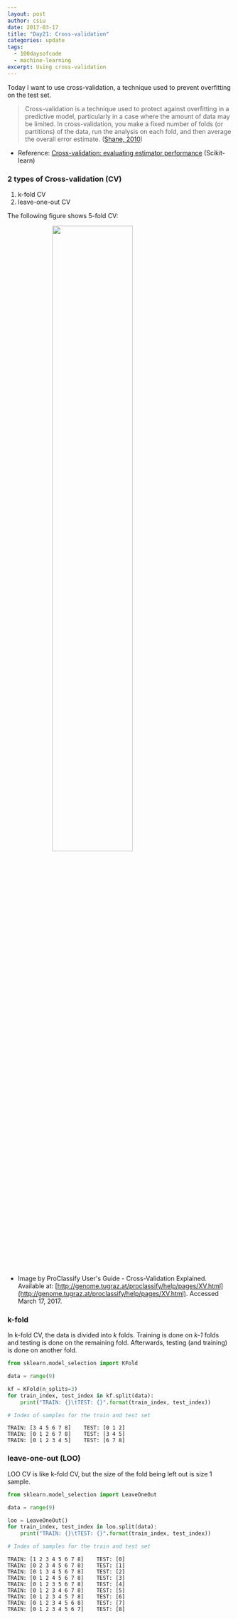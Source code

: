 ```yaml
---
layout: post
author: csiu
date: 2017-03-17
title: "Day21: Cross-validation"
categories: update
tags:
  - 100daysofcode
  - machine-learning
excerpt: Using cross-validation
---
```


Today I want to use cross-validation, a technique used to prevent overfitting on the test set.

> Cross-validation is a technique used to protect against overfitting in a predictive model, particularly in a case where the amount of data may be limited. In cross-validation, you make a fixed number of folds (or partitions) of the data, run the analysis on each fold, and then average the overall error estimate. ([Shane, 2010](http://stats.stackexchange.com/questions/1826/cross-validation-in-plain-english))

- Reference: [Cross-validation: evaluating estimator performance](http://scikit-learn.org/stable/modules/cross_validation.html) (Scikit-learn)

### 2 types of Cross-validation (CV)

1. k-fold CV
2. leave-one-out CV

The following figure shows 5-fold CV:

<img src="{{ site.baseurl }}/img/figure/2017-03-17/xv_folds.gif" style="display: block; margin: auto; width: 60%" />

- Image by ProClassify User's Guide - Cross-Validation Explained. Available at: [http://genome.tugraz.at/proclassify/help/pages/XV.html](http://genome.tugraz.at/proclassify/help/pages/XV.html). Accessed March 17, 2017.

### k-fold

In k-fold CV, the data is divided into *k* folds. Training is done on *k-1* folds and testing is done on the remaining fold. Afterwards, testing (and training) is done on another fold.

```python
from sklearn.model_selection import KFold

data = range(9)

kf = KFold(n_splits=3)
for train_index, test_index in kf.split(data):
    print("TRAIN: {}\tTEST: {}".format(train_index, test_index))

# Index of samples for the train and test set
```

```
TRAIN: [3 4 5 6 7 8]	TEST: [0 1 2]
TRAIN: [0 1 2 6 7 8]	TEST: [3 4 5]
TRAIN: [0 1 2 3 4 5]	TEST: [6 7 8]
```


### leave-one-out (LOO)

LOO CV is like k-fold CV, but the size of the fold being left out is size 1 sample.

```python
from sklearn.model_selection import LeaveOneOut

data = range(9)

loo = LeaveOneOut()
for train_index, test_index in loo.split(data):
    print("TRAIN: {}\tTEST: {}".format(train_index, test_index))

# Index of samples for the train and test set
```

```
TRAIN: [1 2 3 4 5 6 7 8]	TEST: [0]
TRAIN: [0 2 3 4 5 6 7 8]	TEST: [1]
TRAIN: [0 1 3 4 5 6 7 8]	TEST: [2]
TRAIN: [0 1 2 4 5 6 7 8]	TEST: [3]
TRAIN: [0 1 2 3 5 6 7 8]	TEST: [4]
TRAIN: [0 1 2 3 4 6 7 8]	TEST: [5]
TRAIN: [0 1 2 3 4 5 7 8]	TEST: [6]
TRAIN: [0 1 2 3 4 5 6 8]	TEST: [7]
TRAIN: [0 1 2 3 4 5 6 7]	TEST: [8]
```

